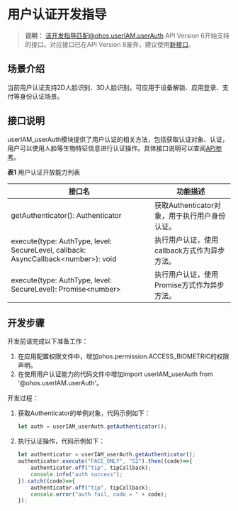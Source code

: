 # 用户认证开发指导

> **说明：**
> 该开发指导匹配@ohos.userIAM.userAuth API Version 6开始支持的接口。对应接口已在API Version 8废弃，建议使用[新接口](../userauth-guidelines-api8.md)。

## 场景介绍

当前用户认证支持2D人脸识别、3D人脸识别，可应用于设备解锁、应用登录、支付等身份认证场景。

## 接口说明

userIAM_userAuth模块提供了用户认证的相关方法，包括获取认证对象、认证，用户可以使用人脸等生物特征信息进行认证操作。具体接口说明可以查阅[API参考](../reference/apis/js-apis-useriam-userauth.md)。

**表1** 用户认证开放能力列表

| 接口名                                                       | 功能描述                                      |
| ------------------------------------------------------------ | --------------------------------------------- |
| getAuthenticator(): Authenticator                            | 获取Authenticator对象，用于执行用户身份认证。 |
| execute(type: AuthType, level: SecureLevel, callback: AsyncCallback\<number>): void | 执行用户认证，使用callback方式作为异步方法。  |
| execute(type: AuthType, level: SecureLevel): Promise\<number> | 执行用户认证，使用Promise方式作为异步方法。   |

## 开发步骤

开发前请完成以下准备工作：

1. 在应用配置权限文件中，增加ohos.permission.ACCESS_BIOMETRIC的权限声明。
2. 在使用用户认证能力的代码文件中增加import userIAM_userAuth from '@ohos.userIAM.userAuth'。

开发过程：

1. 获取Authenticator的单例对象，代码示例如下：

   ```js
   let auth = userIAM_userAuth.getAuthenticator();
   ```

4. 执行认证操作，代码示例如下：

   ```js
   let authenticator = userIAM_userAuth.getAuthenticator();
   authenticator.execute("FACE_ONLY", "S2").then((code)=>{
       authenticator.off("tip", tipCallback);
       console.info("auth success");
   }).catch((code)=>{
       authenticator.off("tip", tipCallback);
       console.error("auth fail, code = " + code);
   });
   ```
